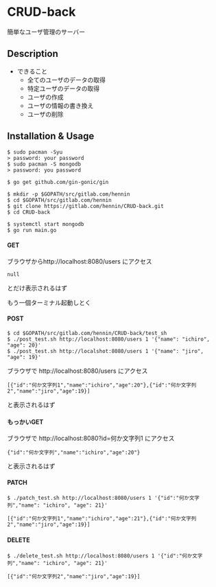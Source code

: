 CRUD-back
=========

簡単なユーザ管理のサーバー

## Description
- できること
  - 全てのユーザのデータの取得
  - 特定ユーザのデータの取得
  - ユーザの作成
  - ユーザの情報の書き換え
  - ユーザの削除

## Installation & Usage
```
$ sudo pacman -Syu
> password: your password
$ sudo pacman -S mongodb
> password: you password

$ go get github.com/gin-gonic/gin

$ mkdir -p $GOPATH/src/gitlab.com/hennin
$ cd $GOPATH/src/gitlab.com/hennin
$ git clone https://gitlab.com/hennin/CRUD-back.git
$ cd CRUD-back

$ systemctl start mongodb
$ go run main.go
```


#### GET
ブラウザからhttp://localhost:8080/users にアクセス

```
null
```

とだけ表示されるはず


もう一個ターミナル起動しとく


#### POST
```
$ cd $GOPATH/src/gitlab.com/hennin/CRUD-back/test_sh
$ ./post_test.sh http://localhost:8080/users 1 '{"name": "ichiro", "age": 20}'
$ ./post_test.sh http://localshot:8080/users 1 '{"name": "jiro", "age": 19}'
```

ブラウザで http://localhost:8080/users にアクセス

```
[{"id":"何か文字列1","name":"ichiro","age":20"},{"id":"何か文字列2","name":"jiro","age":19}]
```

と表示されるはず


#### もっかいGET
ブラウザで http://localhost:8080?id=何か文字列1 にアクセス

```
{"id":"何か文字列","name":"ichiro","age":20"}
```

と表示されるはず


#### PATCH
```
$ ./patch_test.sh http://localhost:8080/users 1 '{"id":"何か文字列","name": "ichiro", "age": 21}'
```

```
[{"id":"何か文字列1","name":"ichiro","age":21"},{"id":"何か文字列2","name":"jiro","age":19}]
```


#### DELETE
```
$ ./delete_test.sh http://localhost:8080/users 1 '{"id":"何か文字列","name": "ichiro", "age": 21}'
```

```
[{"id":"何か文字列2","name":"jiro","age":19}]
```
